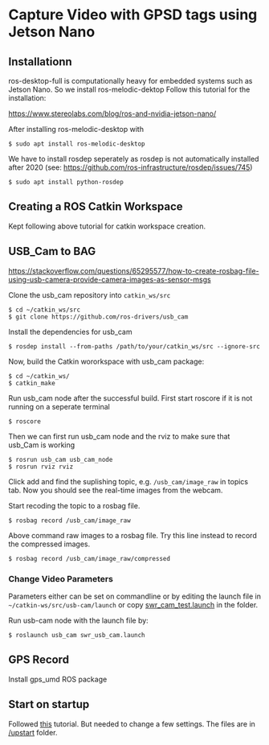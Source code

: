 # Capture Video with GPSD tags using Jetson Nano


## Installationn

ros-desktop-full is computationally heavy for embedded systems such as Jetson Nano. So we install ros-melodic-dektop
Follow this tutorial for the installation:

https://www.stereolabs.com/blog/ros-and-nvidia-jetson-nano/

After installing ros-melodic-desktop with

```$ sudo apt install ros-melodic-desktop ```

We have to install rosdep seperately as rosdep is not automatically installed after 2020 (see: https://github.com/ros-infrastructure/rosdep/issues/745)

```$ sudo apt install python-rosdep```

## Creating a ROS Catkin Workspace

Kept following above tutorial for catkin workspace creation.


## USB_Cam to BAG

https://stackoverflow.com/questions/65295577/how-to-create-rosbag-file-using-usb-camera-provide-camera-images-as-sensor-msgs

Clone the usb_cam repository into ```catkin_ws/src```

```
$ cd ~/catkin_ws/src
$ git clone https://github.com/ros-drivers/usb_cam
```
Install the dependencies for usb_cam

```
$ rosdep install --from-paths /path/to/your/catkin_ws/src --ignore-src
```

Now, build the Catkin wororkspace with usb_cam package:

```
$ cd ~/catkin_ws/
$ catkin_make
```
Run usb_cam node after the successful build. First start roscore if it is not running on a seperate terminal

```
$ roscore
```
Then we can first run usb_cam node and the rviz to make sure that usb_Cam is working

```
$ rosrun usb_cam usb_cam_node
$ rosrun rviz rviz
```
Click add and find the suplishing topic, e.g. ```/usb_cam/image_raw``` in topics tab. Now you should see the real-time images from the webcam.

Start recoding the topic to a rosbag file.

```
$ rosbag record /usb_cam/image_raw
```
Above command raw images to a rosbag file. Try this line instead to record the compressed images.

```
$ rosbag record /usb_cam/image_raw/compressed
```

### Change Video Parameters

Parameters either can be set on commandline or  by editing the launch file in ```~/catkin-ws/src/usb-cam/launch``` or copy [swr_cam_test.launch](launch_files/swr_cam_test.launch) in the folder. 

Run usb-cam node with the launch file by:

```
$ roslaunch usb_cam swr_usb_cam.launch
```

## GPS Record

Install gps_umd ROS package

## Start on startup

Followed [this](https://blog.roverrobotics.com/how-to-run-ros-on-startup-bootup/) tutorial. But needed to change a few settings. The files are in [/upstart](this) folder.

